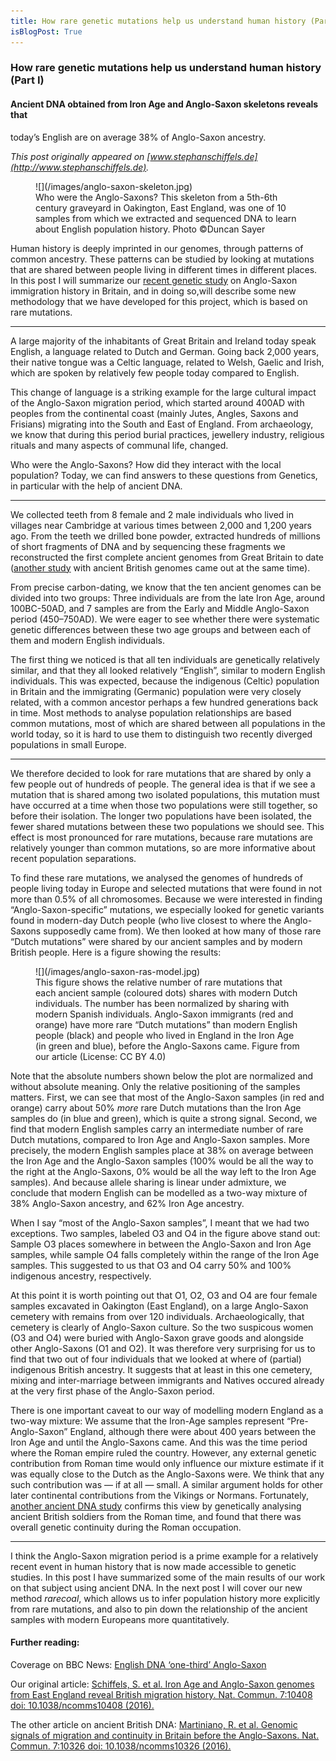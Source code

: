 ```yaml
---
title: How rare genetic mutations help us understand human history (Part I)
isBlogPost: True
---
```


### How rare genetic mutations help us understand human history (Part I)

#### Ancient DNA obtained from Iron Age and Anglo-Saxon skeletons reveals that
today’s English are on average 38% of Anglo-Saxon ancestry.

*This post originally appeared on
*[www.stephanschiffels.de](http://www.stephanschiffels.de)*.*

<figure>
![](/images/anglo-saxon-skeleton.jpg)
<figcaption>Who were the Anglo-Saxons? This skeleton from a 5th-6th century graveyard in
Oakington, East England, was one of 10 samples from which we extracted and
sequenced DNA to learn about English population history. Photo ©Duncan Sayer</figcaption>
</figure>

Human history is deeply imprinted in our genomes, through patterns of common
ancestry. These patterns can be studied by looking at mutations that are shared
between people living in different times in different places. In this post I
will summarize our [recent genetic
study](http://www.nature.com/ncomms/2016/160119/ncomms10408/full/ncomms10408.html)
on Anglo-Saxon immigration history in Britain, and in doing so,will describe
some new methodology that we have developed for this project, which is based on
rare mutations.

*****

A large majority of the inhabitants of Great Britain and Ireland today speak
English, a language related to Dutch and German. Going back 2,000 years, their
native tongue was a Celtic language, related to Welsh, Gaelic and Irish, which
are spoken by relatively few people today compared to English.

This change of language is a striking example for the large cultural impact of
the Anglo-Saxon migration period, which started around 400AD with peoples from
the continental coast (mainly Jutes, Angles, Saxons and Frisians) migrating into
the South and East of England. From archaeology, we know that during this period
burial practices, jewellery industry, religious rituals and many aspects of
communal life, changed.

Who were the Anglo-Saxons? How did they interact with the local population?
Today, we can find answers to these questions from Genetics, in particular with
the help of ancient DNA.

*****

We collected teeth from 8 female and 2 male individuals who lived in villages
near Cambridge at various times between 2,000 and 1,200 years ago. From the
teeth we drilled bone powder, extracted hundreds of millions of short fragments
of DNA and by sequencing these fragments we reconstructed the first complete
ancient genomes from Great Britain to date ([another
study](http://www.nature.com/ncomms/2016/160119/ncomms10326/full/ncomms10326.html)
with ancient British genomes came out at the same time).

From precise carbon-dating, we know that the ten ancient genomes can be divided
into two groups: Three individuals are from the late Iron Age, around
100BC-50AD, and 7 samples are from the Early and Middle Anglo-Saxon period
(450–750AD). We were eager to see whether there were systematic genetic
differences between these two age groups and between each of them and modern
English individuals.

The first thing we noticed is that all ten individuals are genetically
relatively similar, and that they all looked relatively “English”, similar to
modern English individuals. This was expected, because the indigenous (Celtic)
population in Britain and the immigrating (Germanic) population were very
closely related, with a common ancestor perhaps a few hundred generations back
in time. Most methods to analyse population relationships are based common
mutations, most of which are shared between all populations in the world today,
so it is hard to use them to distinguish two recently diverged populations in
small Europe.

*****

We therefore decided to look for rare mutations that are shared by only a few
people out of hundreds of people. The general idea is that if we see a mutation
that is shared among two isolated populations, this mutation must have occurred
at a time when those two populations were still together, so before their
isolation. The longer two populations have been isolated, the fewer shared
mutations between these two populations we should see. This effect is most
pronounced for rare mutations, because rare mutations are relatively younger
than common mutations, so are more informative about recent population
separations.

To find these rare mutations, we analysed the genomes of hundreds of people
living today in Europe and selected mutations that were found in not more than
0.5% of all chromosomes. Because we were interested in finding
“Anglo-Saxon-specific” mutations, we especially looked for genetic variants
found in modern-day Dutch people (who live closest to where the Anglo-Saxons
supposedly came from). We then looked at how many of those rare “Dutch
mutations” were shared by our ancient samples and by modern British people. Here
is a figure showing the results:

<figure>
![](/images/anglo-saxon-ras-model.jpg)
<figcaption>This figure shows the relative number of rare mutations that each ancient sample
(coloured dots) shares with modern Dutch individuals. The number has been
normalized by sharing with modern Spanish individuals. Anglo-Saxon immigrants
(red and orange) have more rare “Dutch mutations” than modern English people
(black) and people who lived in England in the Iron Age (in green and blue),
before the Anglo-Saxons came. Figure from our article (License: CC BY 4.0)</figcaption>
</figure>

Note that the absolute numbers shown below the plot are normalized and without
absolute meaning. Only the relative positioning of the samples matters. First,
we can see that most of the Anglo-Saxon samples (in red and orange) carry about
50% *more* rare Dutch mutations than the Iron Age samples do (in blue and
green), which is quite a strong signal. Second, we find that modern English
samples carry an intermediate number of rare Dutch mutations, compared to Iron
Age and Anglo-Saxon samples. More precisely, the modern English samples place at
38% on average between the Iron Age and the Anglo-Saxon samples (100% would be
all the way to the right at the Anglo-Saxons, 0% would be all the way left to
the Iron Age samples). And because allele sharing is linear under admixture, we
conclude that modern English can be modelled as a two-way mixture of 38%
Anglo-Saxon ancestry, and 62% Iron Age ancestry.

When I say “most of the Anglo-Saxon samples”, I meant that we had two
exceptions. Two samples, labeled O3 and O4 in the figure above stand out: Sample
O3 places somewhere in between the Anglo-Saxon and Iron Age samples, while
sample O4 falls completely within the range of the Iron Age samples. This
suggested to us that O3 and O4 carry 50% and 100% indigenous ancestry,
respectively.

At this point it is worth pointing out that O1, O2, O3 and O4 are four female
samples excavated in Oakington (East England), on a large Anglo-Saxon cemetery
with remains from over 120 individuals. Archaeologically, that cemetery is
clearly of Anglo-Saxon culture. So the two suspicous women (O3 and O4) were
buried with Anglo-Saxon grave goods and alongside other Anglo-Saxons (O1 and
O2). It was therefore very surprising for us to find that two out of four
individuals that we looked at where of (partial) indigenous British ancestry. It
suggests that at least in this one cemetery, mixing and inter-marriage between
immigrants and Natives occured already at the very first phase of the
Anglo-Saxon period.

There is one important caveat to our way of modelling modern England as a
two-way mixture: We assume that the Iron-Age samples represent “Pre-Anglo-Saxon”
England, although there were about 400 years between the Iron Age and until the
Anglo-Saxons came. And this was the time period where the Roman empire ruled the
country. However, any external genetic contribution from Roman time would only
influence our mixture estimate if it was equally close to the Dutch as the
Anglo-Saxons were. We think that any such contribution was — if at all — small.
A similar argument holds for other later continental contributions from the
Vikings or Normans. Fortunately, [another ancient DNA
study](http://www.nature.com/ncomms/2016/160119/ncomms10326/full/ncomms10326.html)
confirms this view by genetically analysing ancient British soldiers from the
Roman time, and found that there was overall genetic continuity during the Roman
occupation.

*****

I think the Anglo-Saxon migration period is a prime example for a relatively
recent event in human history that is now made accessible to genetic studies. In
this post I have summarized some of the main results of our work on that subject
using ancient DNA. In the next post I will cover our new method *rarecoal*,
which allows us to infer population history more explicitly from rare mutations,
and also to pin down the relationship of the ancient samples with modern
Europeans more quantitatively.

#### Further reading:

Coverage on BBC News: [English DNA ‘one-third’
Anglo-Saxon](http://www.bbc.com/news/science-environment-35344663)

Our original article: [Schiffels, S. et al. Iron Age and Anglo-Saxon genomes
from East England reveal British migration history. Nat. Commun. 7:10408 doi:
10.1038/ncomms10408
(2016).](http://www.nature.com/ncomms/2016/160119/ncomms10408/full/ncomms10408.html)

The other article on ancient British DNA: [Martiniano, R. et al. Genomic signals
of migration and continuity in Britain before the Anglo-Saxons. Nat. Commun.
7:10326 doi: 10.1038/ncomms10326
(2016).](http://www.nature.com/ncomms/2016/160119/ncomms10326/full/ncomms10326.html)

